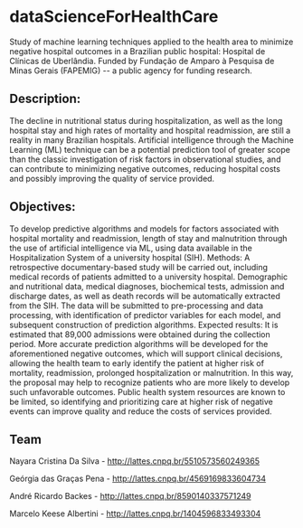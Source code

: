 # dataScienceForHealthCare
Study of machine learning techniques applied to the health area to minimize negative hospital outcomes in a Brazilian public hospital: Hospital de Clínicas de Uberlândia. Funded by Fundação de Amparo à Pesquisa de Minas Gerais (FAPEMIG) -- a public agency for funding research.

## Description: 
The decline in nutritional status during hospitalization, as well as the long hospital stay and high rates of mortality and hospital readmission, are still a reality in many Brazilian hospitals. Artificial intelligence through the Machine Learning (ML) technique can be a potential prediction tool of greater scope than the classic investigation of risk factors in observational studies, and can contribute to minimizing negative outcomes, reducing hospital costs and possibly improving the quality of service provided. 

## Objectives: 
To develop predictive algorithms and models for factors associated with hospital mortality and readmission, length of stay and malnutrition through the use of artificial intelligence via ML, using data available in the Hospitalization System of a university hospital (SIH). Methods: A retrospective documentary-based study will be carried out, including medical records of patients admitted to a university hospital. Demographic and nutritional data, medical diagnoses, biochemical tests, admission and discharge dates, as well as death records will be automatically extracted from the SIH. The data will be submitted to pre-processing and data processing, with identification of predictor variables for each model, and subsequent construction of prediction algorithms. Expected results: It is estimated that 89,000 admissions were obtained during the collection period. More accurate prediction algorithms will be developed for the aforementioned negative outcomes, which will support clinical decisions, allowing the health team to early identify the patient at higher risk of mortality, readmission, prolonged hospitalization or malnutrition. In this way, the proposal may help to recognize patients who are more likely to develop such unfavorable outcomes. Public health system resources are known to be limited, so identifying and prioritizing care at higher risk of negative events can improve quality and reduce the costs of services provided.

## Team
Nayara Cristina Da Silva - http://lattes.cnpq.br/5510573560249365

Geórgia das Graças Pena - http://lattes.cnpq.br/4569169833604734

André Ricardo Backes - http://lattes.cnpq.br/8590140337571249

Marcelo Keese Albertini - http://lattes.cnpq.br/1404596833493304
